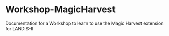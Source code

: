 # Workshop-MagicHarvest
Documentation for a Workshop to learn to use the Magic Harvest extension for LANDIS-II
